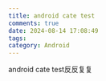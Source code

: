 ```yaml
---
title: android cate test
comments: true
date: 2024-08-14 17:08:49
tags:
category: Android
---
```


android cate test反反复复